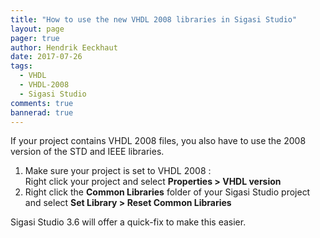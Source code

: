 ```yaml
---
title: "How to use the new VHDL 2008 libraries in Sigasi Studio"
layout: page 
pager: true
author: Hendrik Eeckhaut
date: 2017-07-26
tags: 
  - VHDL
  - VHDL-2008
  - Sigasi Studio
comments: true
bannerad: true
---
```


If your project contains VHDL 2008 files, you also have to use the 2008 version of the STD and IEEE libraries. 

1. Make sure your project is set to VHDL 2008 :  
   Right click your project and select **Properties > VHDL version**
2. Right click the **Common Libraries** folder of your Sigasi Studio project and select **Set Library > Reset Common Libraries**

Sigasi Studio 3.6 will offer a quick-fix to make this easier.

